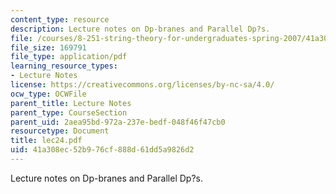```yaml
---
content_type: resource
description: Lecture notes on Dp-branes and Parallel Dp?s.
file: /courses/8-251-string-theory-for-undergraduates-spring-2007/41a308ec52b976cf888d61dd5a9826d2_lec24.pdf
file_size: 169791
file_type: application/pdf
learning_resource_types:
- Lecture Notes
license: https://creativecommons.org/licenses/by-nc-sa/4.0/
ocw_type: OCWFile
parent_title: Lecture Notes
parent_type: CourseSection
parent_uid: 2aea95bd-972a-237e-bedf-048f46f47cb0
resourcetype: Document
title: lec24.pdf
uid: 41a308ec-52b9-76cf-888d-61dd5a9826d2
---
```

Lecture notes on Dp-branes and Parallel Dp?s.